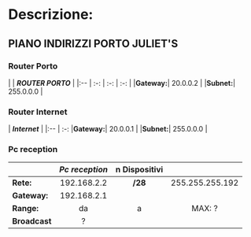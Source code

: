 # Descrizione:
 

## PIANO INDIRIZZI PORTO JULIET'S
### Router Porto
|  | _**ROUTER PORTO**_ | 
|:-- | :-: | :-: | :-: |
|**Gateway:**| 20.0.0.2 |
|**Subnet:**| 255.0.0.0 | 

### Router Internet
| _**Internet**_ | 
|:-- | :-: 
|**Gateway:**| 20.0.0.1 |
|**Subnet:**| 255.0.0.0 | 


### Pc reception
|  | _**Pc reception**_ | n Dispositivi |  |
|:-- | :-: | :-: | :-: |
|**Rete:**| 192.168.2.2 | **/28** | 255.255.255.192|
|**Gateway:**| 192.168.2.1 |
|**Range:**| da | a | MAX: ?|
|**Broadcast**| ? |

